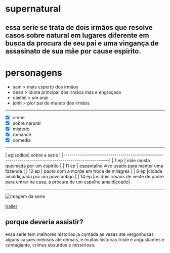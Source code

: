 # supernatural
essa serie se trata de dois irmãos que resolve casos sobre natural em lugares diferente em busca da procura de seu pai e uma vingança de assasinato de sua mãe por cause espirito.
---
# personagens 

- sam  > mais esperto dos irmãos
- dean > idiota principal dos irmãos mas e engraçado
- castiel > um anjo
- johh > pior pai do mundo dos irmãos

---
- [x] crime
- [x] sobre narural
- [x] misterio
- [x] romance
- [x] comedia
---
| episodios|                     sobre a serie                                                       |
|----------------------------------------------------------------------------------------------------| 
|  1 ep    |  mãe mosta queimada por um espirito                                                     | 
|  11 ep   |  espantalho vivo usado para manter uma fazenda                                          | 
|   12 ep  | pacto com a morde em troca de milagres                                                  | 
|   8 ep   |cidade amaldiçoada por um povo antigo                                                    | 
|  14 ep   |os dois irmãos de veste de padre para entrar na casa, a procura de um espelho amaldiçoado|

---

![imagem da serie](https://www.google.com/url?sa=i&url=https%3A%2F%2Fwww.primevideo.com%2F-%2Fpt%2Fdetail%2FSobrenatural%2F0JGM6MP5H1LJFDDNFBGP86ZSHH&psig=AOvVaw2ncS0XOwGL67DkAS8cMxEK&ust=1747941461208000&source=images&cd=vfe&opi=89978449&ved=0CBQQjRxqFwoTCNjw3sCjtY0DFQAAAAAdAAAAABAE)

[trailer](https://www.youtube.com/watch?v=apltEQy8RzQ)

## porque deveria assistir?

essa serie tem melhores historias ja contada as vezes ate vergonhosas alguns casaes melosos ate demais,
e muitas historias triste e angustiantes e contagiante, crimes absurdos e misterioso.
